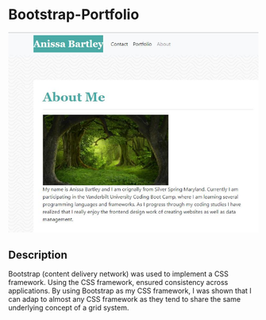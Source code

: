 # Bootstrap-Portfolio

<img src="assets/images/readme-image.JPG">

## Description
Bootstrap (content delivery network) was used to implement a CSS framework.
Using the CSS framework, ensured consistency across applications. By using Bootstrap as my CSS framework, I was shown that I can adap to almost any
CSS framework as they tend to share the same underlying concept of a grid system.
